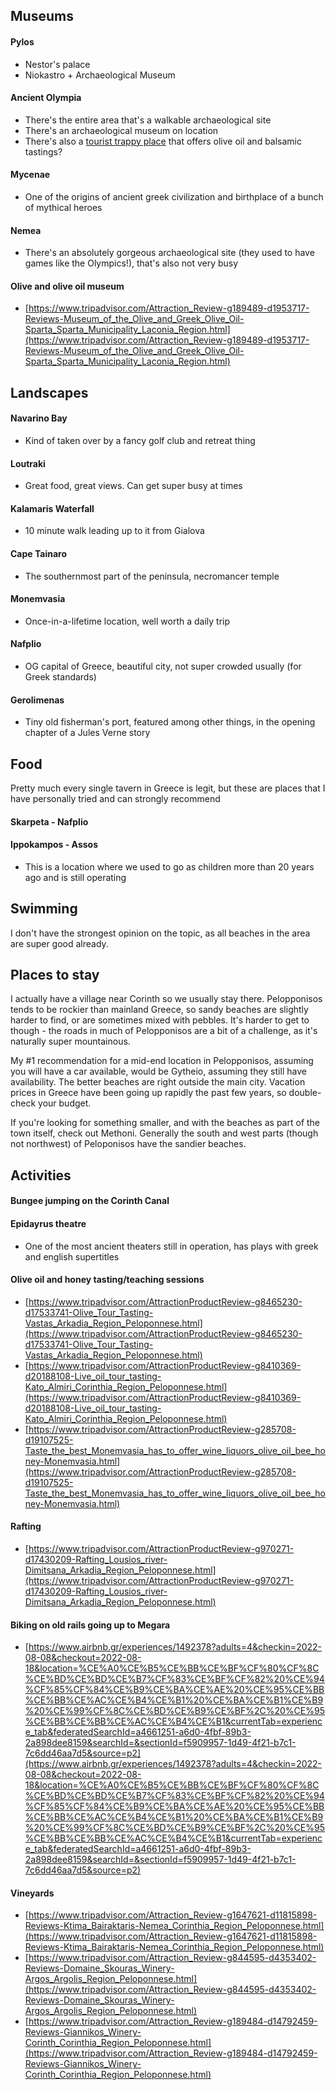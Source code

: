 ## Museums

#### Pylos
* Nestor's palace
* Niokastro + Archaeological Museum 

#### Ancient Olympia
* There's the entire area that's a walkable archaeological site
* There's an archaeological museum on location
* There's also a [tourist trappy place](https://www.google.com/maps/place/Padelina+Shopping+Center/@37.6578876,21.6291662,13.35z/data=!4m7!3m6!1s0x13609302a1c1e39f:0x7c1e2389def98c6d!8m2!3d37.6545486!4d21.6251525!9m1!1b1) that offers olive oil and balsamic tastings?

#### Mycenae
* One of the origins of ancient greek civilization and birthplace of a bunch of mythical heroes

#### Nemea
* There's an absolutely gorgeous archaeological site (they used to have games like the Olympics!), that's also not very busy

#### Olive and olive oil museum
* [https://www.tripadvisor.com/Attraction_Review-g189489-d1953717-Reviews-Museum_of_the_Olive_and_Greek_Olive_Oil-Sparta_Sparta_Municipality_Laconia_Region.html](https://www.tripadvisor.com/Attraction_Review-g189489-d1953717-Reviews-Museum_of_the_Olive_and_Greek_Olive_Oil-Sparta_Sparta_Municipality_Laconia_Region.html)


## Landscapes

#### Navarino Bay
* Kind of taken over by a fancy golf club and retreat thing

#### Loutraki
* Great food, great views. Can get super busy at times

#### Kalamaris Waterfall
* 10 minute walk leading up to it from Gialova

#### Cape Tainaro
* The southernmost part of the peninsula, necromancer temple

#### Monemvasia
* Once-in-a-lifetime location, well worth a daily trip

#### Nafplio
* OG capital of Greece, beautiful city, not super crowded usually (for Greek standards)

#### Gerolimenas
* Tiny old fisherman's port, featured among other things, in the opening chapter of a Jules Verne story


## Food
Pretty much every single tavern in Greece is legit, but these are places that I have personally tried and can strongly recommend

#### Skarpeta - Nafplio

#### Ippokampos - Assos
* This is a location where we used to go as children more than 20 years ago and is still operating


## Swimming
I don't have the strongest opinion on the topic, as all beaches in the area are super good already.

## Places to stay

I actually have a village near Corinth so we usually stay there. Pelopponisos tends to be rockier than mainland Greece, so sandy beaches are slightly harder to find, or are sometimes mixed with pebbles. It's harder to get to though - the roads in much of Pelopponisos are a bit of a challenge, as it's naturally super mountainous.

My #1 recommendation for a mid-end location in Pelopponisos, assuming you will have a car available, would be Gytheio, assuming they still have availability. The better beaches are right outside the main city. Vacation prices in Greece have been going up rapidly the past few years, so double-check your budget.

If you're looking for something smaller, and with the beaches as part of the town itself, check out Methoni. Generally the south and west parts (though not northwest) of Peloponisos have the sandier beaches. 


## Activities

#### Bungee jumping on the Corinth Canal

#### Epidayrus theatre
* One of the most ancient theaters still in operation, has plays with greek and english supertitles

#### Olive oil and honey tasting/teaching sessions
* [https://www.tripadvisor.com/AttractionProductReview-g8465230-d17533741-Olive_Tour_Tasting-Vastas_Arkadia_Region_Peloponnese.html](https://www.tripadvisor.com/AttractionProductReview-g8465230-d17533741-Olive_Tour_Tasting-Vastas_Arkadia_Region_Peloponnese.html)
* [https://www.tripadvisor.com/AttractionProductReview-g8410369-d20188108-Live_oil_tour_tasting-Kato_Almiri_Corinthia_Region_Peloponnese.html](https://www.tripadvisor.com/AttractionProductReview-g8410369-d20188108-Live_oil_tour_tasting-Kato_Almiri_Corinthia_Region_Peloponnese.html)
* [https://www.tripadvisor.com/AttractionProductReview-g285708-d19107525-Taste_the_best_Monemvasia_has_to_offer_wine_liquors_olive_oil_bee_honey-Monemvasia.html](https://www.tripadvisor.com/AttractionProductReview-g285708-d19107525-Taste_the_best_Monemvasia_has_to_offer_wine_liquors_olive_oil_bee_honey-Monemvasia.html)

#### Rafting
* [https://www.tripadvisor.com/AttractionProductReview-g970271-d17430209-Rafting_Lousios_river-Dimitsana_Arkadia_Region_Peloponnese.html](https://www.tripadvisor.com/AttractionProductReview-g970271-d17430209-Rafting_Lousios_river-Dimitsana_Arkadia_Region_Peloponnese.html)

#### Biking on old rails going up to Megara
* [https://www.airbnb.gr/experiences/1492378?adults=4&checkin=2022-08-08&checkout=2022-08-18&location=%CE%A0%CE%B5%CE%BB%CE%BF%CF%80%CF%8C%CE%BD%CE%BD%CE%B7%CF%83%CE%BF%CF%82%20%CE%94%CF%85%CF%84%CE%B9%CE%BA%CE%AE%20%CE%95%CE%BB%CE%BB%CE%AC%CE%B4%CE%B1%20%CE%BA%CE%B1%CE%B9%20%CE%99%CF%8C%CE%BD%CE%B9%CE%BF%2C%20%CE%95%CE%BB%CE%BB%CE%AC%CE%B4%CE%B1&currentTab=experience_tab&federatedSearchId=a4661251-a6d0-4fbf-89b3-2a898dee8159&searchId=&sectionId=f5909957-1d49-4f21-b7c1-7c6dd46aa7d5&source=p2](https://www.airbnb.gr/experiences/1492378?adults=4&checkin=2022-08-08&checkout=2022-08-18&location=%CE%A0%CE%B5%CE%BB%CE%BF%CF%80%CF%8C%CE%BD%CE%BD%CE%B7%CF%83%CE%BF%CF%82%20%CE%94%CF%85%CF%84%CE%B9%CE%BA%CE%AE%20%CE%95%CE%BB%CE%BB%CE%AC%CE%B4%CE%B1%20%CE%BA%CE%B1%CE%B9%20%CE%99%CF%8C%CE%BD%CE%B9%CE%BF%2C%20%CE%95%CE%BB%CE%BB%CE%AC%CE%B4%CE%B1&currentTab=experience_tab&federatedSearchId=a4661251-a6d0-4fbf-89b3-2a898dee8159&searchId=&sectionId=f5909957-1d49-4f21-b7c1-7c6dd46aa7d5&source=p2)

#### Vineyards
* [https://www.tripadvisor.com/Attraction_Review-g1647621-d11815898-Reviews-Ktima_Bairaktaris-Nemea_Corinthia_Region_Peloponnese.html](https://www.tripadvisor.com/Attraction_Review-g1647621-d11815898-Reviews-Ktima_Bairaktaris-Nemea_Corinthia_Region_Peloponnese.html)
* [https://www.tripadvisor.com/Attraction_Review-g844595-d4353402-Reviews-Domaine_Skouras_Winery-Argos_Argolis_Region_Peloponnese.html](https://www.tripadvisor.com/Attraction_Review-g844595-d4353402-Reviews-Domaine_Skouras_Winery-Argos_Argolis_Region_Peloponnese.html)
* [https://www.tripadvisor.com/Attraction_Review-g189484-d14792459-Reviews-Giannikos_Winery-Corinth_Corinthia_Region_Peloponnese.html](https://www.tripadvisor.com/Attraction_Review-g189484-d14792459-Reviews-Giannikos_Winery-Corinth_Corinthia_Region_Peloponnese.html)